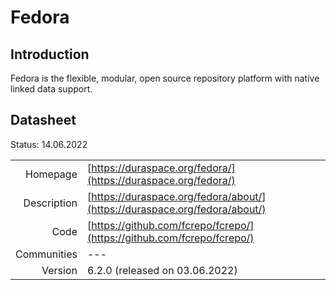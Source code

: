 # Fedora

## Introduction
Fedora is the flexible, modular, open source repository platform with native linked data support.

## Datasheet

Status: 14.06.2022

|              |                                                                             |
| ------------:| :-------------------------------------------------------------------------- |
| Homepage     | [https://duraspace.org/fedora/](https://duraspace.org/fedora/)              |
| Description  | [https://duraspace.org/fedora/about/](https://duraspace.org/fedora/about/)  |
| Code         | [https://github.com/fcrepo/fcrepo/](https://github.com/fcrepo/fcrepo/)      |
| Communities  | ---                                                                         |
| Version      | 6.2.0  (released on 03.06.2022)                                             |
